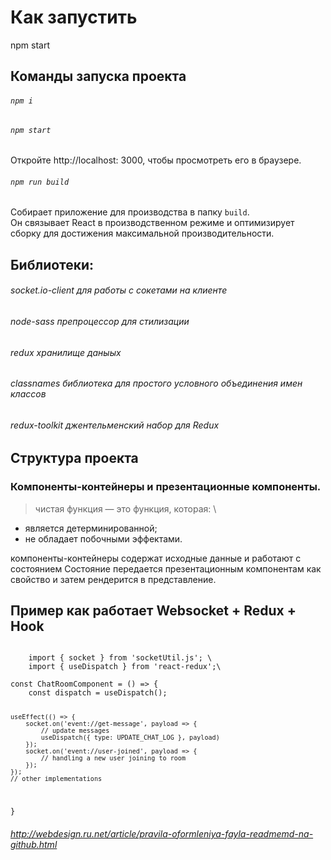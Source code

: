 # Как запустить
npm start
## Команды запуска проекта

###### `npm i`
###### `npm start`

Откройте http://localhost: 3000, чтобы просмотреть его в браузере.

###### `npm run build`

Собирает приложение для производства в папку `build`. \
Он связывает React в производственном режиме и оптимизирует сборку для достижения максимальной производительности.

## Библиотеки:
###### socket.io-client для работы с сокетами на клиенте
###### node-sass препроцессор для стилизации
###### redux хранилище даныых
###### classnames  библиотека для простого условного объединения имен классов
###### redux-toolkit джентельменский набор для Redux

## Структура проекта
### Компоненты-контейнеры и презентационные компоненты.

>чистая функция — это функция, которая: \
+ является детерминированной; 
+ не обладает побочными эффектами.


компоненты-контейнеры содержат исходные данные и работают с состоянием
Состояние передается презентационным компонентам как свойство и затем рендерится в представление.




## Пример как работает Websocket + Redux + Hook

<code>
    import { socket } from 'socketUtil.js'; \
    import { useDispatch } from 'react-redux';\
</code>

<code>
const ChatRoomComponent = () => {
    const dispatch = useDispatch();

    useEffect(() => {
        socket.on('event://get-message', payload => {
            // update messages
            useDispatch({ type: UPDATE_CHAT_LOG }, payload)
        });
        socket.on('event://user-joined', payload => {
            // handling a new user joining to room
        });
    });
    // other implementations
  }
</code>

###### http://webdesign.ru.net/article/pravila-oformleniya-fayla-readmemd-na-github.html



